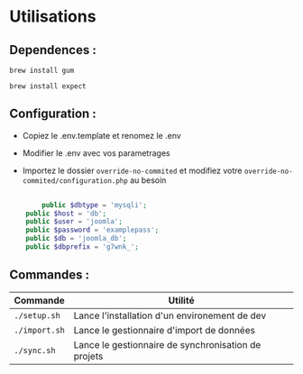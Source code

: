 # Utilisations

## Dependences : 

`brew install gum`

`brew install expect`

## Configuration : 
- Copiez le .env.template et renomez le .env
- Modifier le .env avec vos parametrages

- Importez le dossier `override-no-commited` et modifiez votre `override-no-commited/configuration.php` au besoin
```php
    
        public $dbtype = 'mysqli';
	public $host = 'db';
	public $user = 'joomla';
	public $password = 'examplepass';
	public $db = 'joomla_db';
	public $dbprefix = 'g7wnk_';
```

## Commandes :
| Commande      | Utilité                                             |
|---------------|-----------------------------------------------------|
| `./setup.sh`  | Lance l'installation d'un environement de dev       |
| `./import.sh` | Lance le gestionnaire d'import de données           |
| `./sync.sh`   | Lance le gestionnaire de synchronisation de projets |
